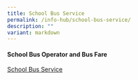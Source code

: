 ```yaml
---
title: School Bus Service
permalink: /info-hub/school-bus-service/
description: ""
variant: markdown
---
```

<h4><strong>School Bus Operator and Bus Fare</strong></h4>
<p><a href="https://drive.google.com/file/d/1JljWLwICI6y6fUoPoHu87KY0Djr2eAXN/view?usp=sharing" target="_blank" rel="noopener">School Bus Service</a></p>